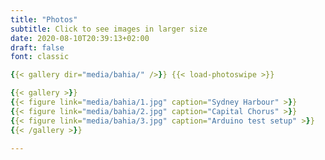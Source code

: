 ```yaml
---
title: "Photos"
subtitle: Click to see images in larger size 
date: 2020-08-10T20:39:13+02:00
draft: false
font: classic

{{< gallery dir="media/bahia/" />}} {{< load-photoswipe >}}

{{< gallery >}}
{{< figure link="media/bahia/1.jpg" caption="Sydney Harbour" >}}
{{< figure link="media/bahia/2.jpg" caption="Capital Chorus" >}}
{{< figure link="media/bahia/3.jpg" caption="Arduino test setup" >}}
{{< /gallery >}}

---
```



